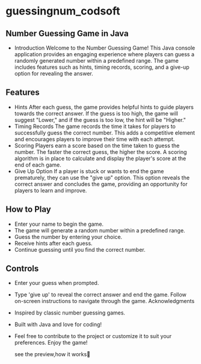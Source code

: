 # guessingnum_codsoft
## Number Guessing Game in Java
* Introduction
Welcome to the Number Guessing Game! This Java console application provides an engaging experience where players can guess a randomly generated number within a predefined range. The game includes features such as hints, timing records, scoring, and a give-up option for revealing the answer.
## Features
* Hints
After each guess, the game provides helpful hints to guide players towards the correct answer. If the guess is too high, the game will suggest "Lower," and if the guess is too low, the hint will be "Higher."
* Timing Records
The game records the time it takes for players to successfully guess the correct number. This adds a competitive element and encourages players to improve their time with each attempt.
* Scoring
Players earn a score based on the time taken to guess the number. The faster the correct guess, the higher the score. A scoring algorithm is in place to calculate and display the player's score at the end of each game.
* Give Up Option
If a player is stuck or wants to end the game prematurely, they can use the "give up" option. This option reveals the correct answer and concludes the game, providing an opportunity for players to learn and improve.
## How to Play
* Enter your name to begin the game.
* The game will generate a random number within a predefined range.
* Guess the number by entering your choice.
* Receive hints after each guess.
* Continue guessing until you find the correct number.
## Controls
* Enter your guess when prompted.
* Type 'give up' to reveal the correct answer and end the game.
Follow on-screen instructions to navigate through the game.
Acknowledgments
* Inspired by classic number guessing games.
* Built with Java and love for coding!
* Feel free to contribute to the project or customize it to suit your preferences. Enjoy the game!

  see the preview,how it works👀
